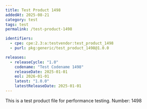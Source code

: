 ```yaml
---
title: Test Product 1498
addedAt: 2025-08-21
category: test
tags: test
permalink: /test-product-1498

identifiers:
  - cpe: cpe:2.3:a:testvendor:test_product_1498
  - purl: pkg:generic/test_product_1498@1.0.0

releases:
  - releaseCycle: "1.0"
    codename: "Test Codename 1498"
    releaseDate: 2025-01-01
    eol: 2026-01-01
    latest: "1.0.0"
    latestReleaseDate: 2025-01-01
---
```


This is a test product file for performance testing. Number: 1498
